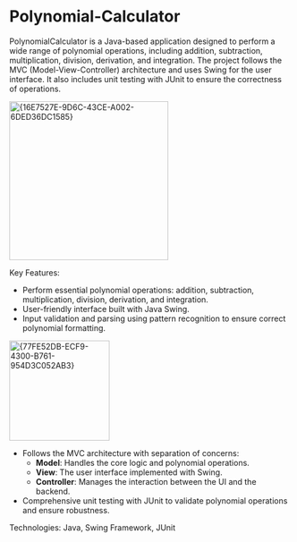 # Polynomial-Calculator
PolynomialCalculator is a Java-based application designed to perform a wide range of polynomial operations, including addition, subtraction, multiplication, division, derivation, and integration. The project follows the MVC (Model-View-Controller) architecture and uses Swing for the user interface. It also includes unit testing with JUnit to ensure the correctness of operations.

<img width="284" alt="{16E7527E-9D6C-43CE-A002-6DED36DC1585}" src="https://github.com/user-attachments/assets/1f8672ca-e876-4ba8-acc1-6a5fd2f75347" />

Key Features:
- Perform essential polynomial operations: addition, subtraction, multiplication, division, derivation, and integration.
- User-friendly interface built with Java Swing.
- Input validation and parsing using pattern recognition to ensure correct polynomial formatting.

<img width="179" alt="{77FE52DB-ECF9-4300-B761-954D3C052AB3}" src="https://github.com/user-attachments/assets/840be304-044d-4b16-815d-7b6553d8c094" />


- Follows the MVC architecture with separation of concerns:
    - **Model**: Handles the core logic and polynomial operations.
    - **View**: The user interface implemented with Swing.
    - **Controller**: Manages the interaction between the UI and the backend.
- Comprehensive unit testing with JUnit to validate polynomial operations and ensure robustness.

Technologies: Java, Swing Framework, JUnit
